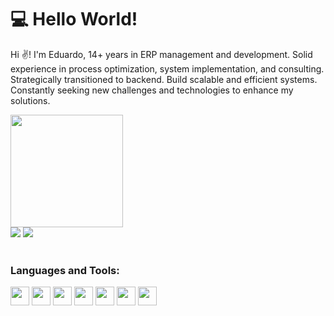 # 💻 Hello World!
<p>

Hi ✌️! I'm Eduardo, 14+ years in ERP management and development. Solid experience in process optimization, system implementation, and consulting. Strategically transitioned to backend. Build scalable and efficient systems. Constantly seeking new challenges and technologies to enhance my solutions.
  
</p>
  

<div align:"center">
  <a href="https://github.com/EduPacheco1">
  <img loading="lazy" height="180em" src="https://github-readme-stats.vercel.app/api/top-langs/?username=EduPacheco1&layout=compact&langs_count=7&theme=dracula"/>
</div>

<div>
  <a href="https://www.linkedin.com/in/eduardo-pacheco-a9b64293/" target="_blank"><img loading="lazy" src="https://img.shields.io/badge/-LinkedIn-%230077B5?style=for-the-badge&logo=linkedin&logoColor=white" target="_blank"></a> 
  <a href = "mailto:edu.pacheco.carvalho@gmail.com"><img loading="lazy" src="https://img.shields.io/badge/Gmail-D14836?style=for-the-badge&logo=gmail&logoColor=white" target="_blank"></a>
</div>  
</br>
<div>
  <h3>Languages and Tools:</h3>
    <img src="https://cdn.jsdelivr.net/gh/devicons/devicon/icons/java/java-original.svg" width="30" height="30"/>
    <img src="https://cdn.jsdelivr.net/gh/devicons/devicon/icons/spring/spring-original.svg" width="30" height="30"/> 
    <img src="https://cdn.jsdelivr.net/gh/devicons/devicon/icons/postgresql/postgresql-original-wordmark.svg" width="30" height="30"/>
    <img src="https://cdn.jsdelivr.net/gh/devicons/devicon/icons/docker/docker-original-wordmark.svg" width="30" height="30"/>
    <img src="https://cdn.jsdelivr.net/gh/devicons/devicon/icons/amazonwebservices/amazonwebservices-plain-wordmark.svg" width="30" height="30"/>
    <img src="https://cdn.jsdelivr.net/gh/devicons/devicon/icons/vscode/vscode-original.svg" width="30" height="30"/>
    <img src="https://cdn.jsdelivr.net/gh/devicons/devicon/icons/git/git-original.svg" width="30" height="30"/>
</div>
